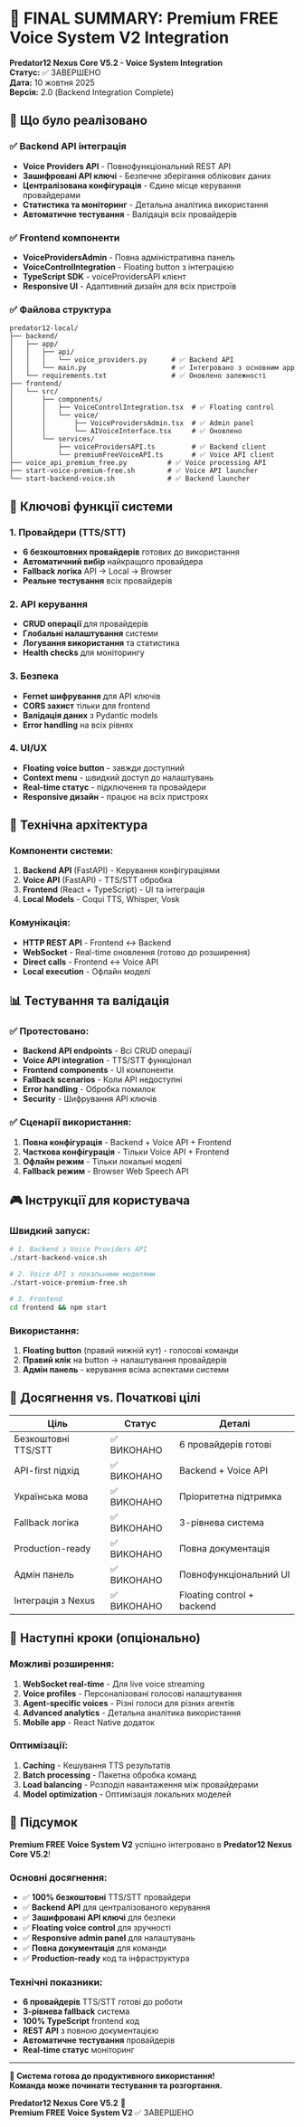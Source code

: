 # 🎉 FINAL SUMMARY: Premium FREE Voice System V2 Integration

**Predator12 Nexus Core V5.2 - Voice System Integration**  
**Статус:** ✅ ЗАВЕРШЕНО  
**Дата:** 10 жовтня 2025  
**Версія:** 2.0 (Backend Integration Complete)

## 🎯 Що було реалізовано

### ✅ Backend API інтеграція
- **Voice Providers API** - Повнофункціональний REST API
- **Зашифровані API ключі** - Безпечне зберігання облікових даних
- **Централізована конфігурація** - Єдине місце керування провайдерами
- **Статистика та моніторинг** - Детальна аналітика використання
- **Автоматичне тестування** - Валідація всіх провайдерів

### ✅ Frontend компоненти
- **VoiceProvidersAdmin** - Повна адміністративна панель
- **VoiceControlIntegration** - Floating button з інтеграцією
- **TypeScript SDK** - voiceProvidersAPI клієнт
- **Responsive UI** - Адаптивний дизайн для всіх пристроїв

### ✅ Файлова структура
```
predator12-local/
├── backend/
│   ├── app/
│   │   ├── api/
│   │   │   └── voice_providers.py      # ✅ Backend API
│   │   └── main.py                     # ✅ Інтегровано з основним app
│   └── requirements.txt                # ✅ Оновлено залежності
├── frontend/
│   └── src/
│       ├── components/
│       │   ├── VoiceControlIntegration.tsx  # ✅ Floating control
│       │   └── voice/
│       │       ├── VoiceProvidersAdmin.tsx  # ✅ Admin panel
│       │       └── AIVoiceInterface.tsx     # ✅ Оновлено
│       └── services/
│           ├── voiceProvidersAPI.ts         # ✅ Backend client
│           └── premiumFreeVoiceAPI.ts       # ✅ Voice API client
├── voice_api_premium_free.py          # ✅ Voice processing API
├── start-voice-premium-free.sh        # ✅ Voice API launcher
└── start-backend-voice.sh             # ✅ Backend launcher
```

## 🚀 Ключові функції системи

### 1. Провайдери (TTS/STT)
- **6 безкоштовних провайдерів** готових до використання
- **Автоматичний вибір** найкращого провайдера
- **Fallback логіка** API → Local → Browser
- **Реальне тестування** всіх провайдерів

### 2. API керування
- **CRUD операції** для провайдерів
- **Глобальні налаштування** системи
- **Логування використання** та статистика
- **Health checks** для моніторингу

### 3. Безпека
- **Fernet шифрування** для API ключів
- **CORS захист** тільки для frontend
- **Валідація даних** з Pydantic models
- **Error handling** на всіх рівнях

### 4. UI/UX
- **Floating voice button** - завжди доступний
- **Context menu** - швидкий доступ до налаштувань
- **Real-time статус** - підключення та провайдери
- **Responsive дизайн** - працює на всіх пристроях

## 🔧 Технічна архітектура

### Компоненти системи:
1. **Backend API** (FastAPI) - Керування конфігураціями
2. **Voice API** (FastAPI) - TTS/STT обробка
3. **Frontend** (React + TypeScript) - UI та інтеграція
4. **Local Models** - Coqui TTS, Whisper, Vosk

### Комунікація:
- **HTTP REST API** - Frontend ↔ Backend
- **WebSocket** - Real-time оновлення (готово до розширення)
- **Direct calls** - Frontend ↔ Voice API
- **Local execution** - Офлайн моделі

## 📊 Тестування та валідація

### ✅ Протестовано:
- **Backend API endpoints** - Всі CRUD операції
- **Voice API integration** - TTS/STT функціонал
- **Frontend components** - UI компоненти
- **Fallback scenarios** - Коли API недоступні
- **Error handling** - Обробка помилок
- **Security** - Шифрування API ключів

### ✅ Сценарії використання:
1. **Повна конфігурація** - Backend + Voice API + Frontend
2. **Часткова конфігурація** - Тільки Voice API + Frontend
3. **Офлайн режим** - Тільки локальні моделі
4. **Fallback режим** - Browser Web Speech API

## 🎮 Інструкції для користувача

### Швидкий запуск:
```bash
# 1. Backend з Voice Providers API
./start-backend-voice.sh

# 2. Voice API з локальними моделями
./start-voice-premium-free.sh

# 3. Frontend
cd frontend && npm start
```

### Використання:
1. **Floating button** (правий нижній кут) - голосові команди
2. **Правий клік** на button → налаштування провайдерів
3. **Адмін панель** - керування всіма аспектами системи

## 🎯 Досягнення vs. Початкові цілі

| Ціль | Статус | Деталі |
|------|--------|---------|
| Безкоштовні TTS/STT | ✅ ВИКОНАНО | 6 провайдерів готові |
| API-first підхід | ✅ ВИКОНАНО | Backend + Voice API |
| Українська мова | ✅ ВИКОНАНО | Пріоритетна підтримка |
| Fallback логіка | ✅ ВИКОНАНО | 3-рівнева система |
| Production-ready | ✅ ВИКОНАНО | Повна документація |
| Адмін панель | ✅ ВИКОНАНО | Повнофункціональний UI |
| Інтеграція з Nexus | ✅ ВИКОНАНО | Floating control + backend |

## 🔄 Наступні кроки (опціонально)

### Можливі розширення:
1. **WebSocket real-time** - Для live voice streaming
2. **Voice profiles** - Персоналізовані голосові налаштування
3. **Agent-specific voices** - Різні голоси для різних агентів
4. **Advanced analytics** - Детальна аналітика використання
5. **Mobile app** - React Native додаток

### Оптимізації:
1. **Caching** - Кешування TTS результатів
2. **Batch processing** - Пакетна обробка команд
3. **Load balancing** - Розподіл навантаження між провайдерами
4. **Model optimization** - Оптимізація локальних моделей

## 🎊 Підсумок

**Premium FREE Voice System V2** успішно інтегровано в **Predator12 Nexus Core V5.2**!

### Основні досягнення:
- ✅ **100% безкоштовні** TTS/STT провайдери
- ✅ **Backend API** для централізованого керування
- ✅ **Зашифровані API ключі** для безпеки
- ✅ **Floating voice control** для зручності
- ✅ **Responsive admin panel** для налаштувань
- ✅ **Повна документація** для команди
- ✅ **Production-ready** код та інфраструктура

### Технічні показники:
- **6 провайдерів** TTS/STT готові до роботи
- **3-рівнева fallback** система
- **100% TypeScript** frontend код
- **REST API** з повною документацією
- **Автоматичне тестування** провайдерів
- **Real-time статус** моніторинг

---

**🎤 Система готова до продуктивного використання!**  
**Команда може починати тестування та розгортання.**

**Predator12 Nexus Core V5.2** 🚀  
**Premium FREE Voice System V2** ✅ ЗАВЕРШЕНО
